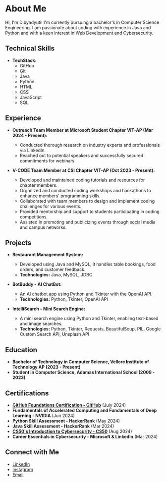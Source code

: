 # About Me

Hi, I'm Dibyadyuti! I'm currently pursuing a bachelor's in Computer Science Engineering. I am passionate about coding with experience in Java and Python and with a keen interest in Web Development and Cybersecurity.

## Technical Skills

- **TechStack:** 
  - GitHub
  - Git
  - Java
  - Python
  - HTML
  - CSS
  - JavaScript
  - SQL

## Experience

- **Outreach Team Member at Microsoft Student Chapter VIT-AP (Mar 2024 - Present):**
  - Conducted thorough research on industry experts and professionals via LinkedIn.
  - Reached out to potential speakers and successfully secured commitments for webinars.

- **V-CODE Team Member at CSI Chapter VIT-AP (Oct 2023 - Present):**
  - Developed and maintained coding tutorials and resources for chapter members.
  - Organized and conducted coding workshops and hackathons to enhance members' programming skills.
  - Collaborated with team members to design and implement coding challenges for various events.
  - Provided mentorship and support to students participating in coding competitions.
  - Assisted in promoting and publicizing events through social media and campus networks.

## Projects

- **Restaurant Management System:**
  - Developed using Java and MySQL, it handles table bookings, food orders, and customer feedback.
  - **Technologies:** Java, MySQL, JDBC

- **BotBuddy - AI ChatBot:**
  - An AI chatbot app using Python and Tkinter with the OpenAI API.
  - **Technologies:** Python, Tkinter, OpenAI API

- **IntelliSearch - Mini Search Engine:**
  - A mini search engine using Python and Tkinter, enabling text-based and image searches.
  - **Technologies:** Python, Tkinter, Requests, BeautifulSoup, PIL, Google Custom Search API, Unsplash API

## Education

- **Bachelor of Technology in Computer Science, Vellore Institute of Technology AP (2023 - Present)**
- **Student in Computer Science, Adamas International School (2009 - 2023)**

## Certifications

- **[GitHub Foundations Certification - GitHub](https://www.credly.com/badges/0a1d00bb-fc89-49d4-8d1a-71cb37d78435)** (July 2024)
- **Fundamentals of Accelerated Computing and Fundamentals of Deep Learning - NVIDIA** (Jun 2024)
- **Python Skill Assessment - HackerRank** (May 2024)
- **Java Skill Assessment - HackerRank** (Mar 2024)
- **[CS50's Introduction to Cybersecurity - CS50](https://cs50.harvard.edu/certificates/802fda60-7892-461e-82fb-7956cb38b605)** (Aug 2024)
- **Career Essentials in Cybersecurity - Microsoft & LinkedIn** (Mar 2024)

## Connect with Me

- [LinkedIn](https://www.linkedin.com/in/dibyadyuti-dutta/)
- [Instagram](https://instagram.com/_.unknownguy49._)
- [Email](mailto:dibyadyutidutta49@gmail.com)
